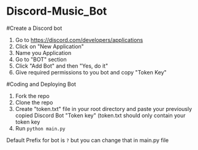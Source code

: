 # Discord-Music_Bot

#Create a Discord bot
1. Go to https://discord.com/developers/applications
2. Click on "New Application"
3. Name you Application
4. Go to "BOT" section
5. Click "Add Bot" and then "Yes, do it"
6. Give required permissions to you bot and copy "Token Key"

#Coding and Deploying Bot
1. Fork the repo
2. Clone the repo
3. Create "token.txt" file in your root directory and paste your previously copied Discord Bot "Token key" (token.txt should only contain your token key
3. Run `python main.py`


Default Prefix for bot is `?` but you can change that in main.py file
